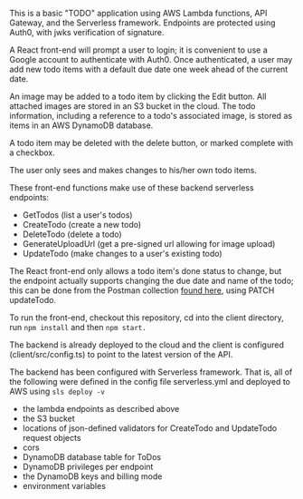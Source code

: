 This is a basic "TODO" application using AWS Lambda functions, API Gateway, and the Serverless framework. Endpoints are protected using Auth0, with jwks verification of signature.

A React front-end will prompt a user to login; it is convenient to use a Google account to authenticate with Auth0. Once authenticated, a user may add new todo
items with a default due date one week ahead of the current date.

An image may be added to a todo item by clicking the Edit button. All attached images are stored in an S3 bucket in the cloud. The todo information, including a reference
to a todo's associated image, is stored as items in an AWS DynamoDB database.

A todo item may be deleted with the delete button, or marked complete with a checkbox. 

The user only sees and makes changes to his/her own todo items.

These front-end functions make use of these backend serverless endpoints:
   - GetTodos (list a user's todos)
   - CreateTodo (create a new todo)
   - DeleteTodo (delete a todo)
   - GenerateUploadUrl (get a pre-signed url allowing for image upload)
   - UpdateTodo (make changes to a user's existing todo)

The React front-end only allows a todo item's done status to change, but
the endpoint actually supports changing the due date and name of the todo; this can
be done from the Postman collection [found here](https://github.com/noreenwu/cloud-serverless/blob/main/ServerlessTodosApplication.postman_collection.json),
using PATCH updateTodo.

To run the front-end, checkout this repository, cd into the client directory, run ```npm install``` and then ```npm start.```

The backend is already deployed to the cloud and the client is configured
(client/src/config.ts) to point to the latest version of the API.

The backend has been configured with Serverless framework. That is,
all of the following were defined in the config file serverless.yml
and deployed to AWS using ```sls deploy -v```

- the lambda endpoints as described above
- the S3 bucket
- locations of json-defined validators for CreateTodo and UpdateTodo request objects
- cors
- DynamoDB database table for ToDos
- DynamoDB privileges per endpoint
- the DynamoDB keys and billing mode
- environment variables





